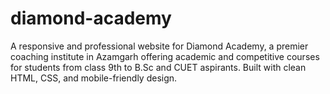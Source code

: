 # diamond-academy
A responsive and professional website for Diamond Academy, a premier coaching institute in Azamgarh offering academic and competitive courses for students from class 9th to B.Sc and CUET aspirants. Built with clean HTML, CSS, and mobile-friendly design.
